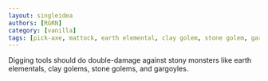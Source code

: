 ```yaml
---
layout: singleidea
authors: [RGRN]
category: [vanilla]
tags: [pick-axe, mattock, earth elemental, clay golem, stone golem, gargoyles]
---
```

Digging tools should do double-damage against stony monsters like earth elementals, clay golems, stone golems, and gargoyles.
